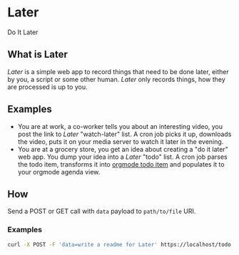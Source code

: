 # Later
Do It Later

## What is Later
*Later* is a simple web app to record things that need to be done later,
either by you, a script or some other human. *Later* only records things, how they
are processed is up to you.

## Examples
- You are at work, a co-worker tells you about an interesting video, you post the
link to *Later* "watch-later" list. A cron job picks it up, downloads the video, puts
it on your media server to watch it later in the evening.
- You are at a grocery store, you get an idea about creating a "do it later"
web app. You dump your idea into a *Later* "todo" list. A cron job parses the todo
item, transforms it into [orgmode todo item](https://orgmode.org/manual/TODO-Basics.html)
and populates it to your orgmode agenda view.

## How
Send a POST or GET call with `data` payload to `path/to/file` URI.
### Examples

``` sh
curl -X POST -F 'data=write a readme for Later' https://localhost/todo
```
